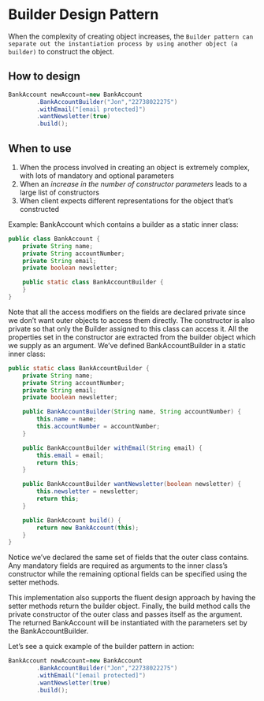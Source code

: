 # Builder Design Pattern

When the complexity of creating object increases,
the `Builder pattern can separate out the instantiation process by using another object (a builder)` to construct the
object.

## How to design

```java
BankAccount newAccount=new BankAccount
        .BankAccountBuilder("Jon","22738022275")
        .withEmail("[email protected]")
        .wantNewsletter(true)
        .build();
```

## When to use

1. When the process involved in creating an object is extremely complex, with lots of mandatory and optional parameters
2. When an *increase in the number of constructor parameters* leads to a large list of constructors
3. When client expects different representations for the object that’s constructed

Example:
BankAccount which contains a builder as a static inner class:

```java
public class BankAccount {
    private String name;
    private String accountNumber;
    private String email;
    private boolean newsletter;

    public static class BankAccountBuilder {
    }
}
```

Note that all the access modifiers on the fields are declared private since we don’t want outer objects to access them
directly. The constructor is also private so that only the Builder assigned to this class can access it. All the
properties set in the constructor are extracted from the builder object which we supply as an argument. We’ve defined
BankAccountBuilder in a static inner class:

```java
public static class BankAccountBuilder {
    private String name;
    private String accountNumber;
    private String email;
    private boolean newsletter;

    public BankAccountBuilder(String name, String accountNumber) {
        this.name = name;
        this.accountNumber = accountNumber;
    }

    public BankAccountBuilder withEmail(String email) {
        this.email = email;
        return this;
    }

    public BankAccountBuilder wantNewsletter(boolean newsletter) {
        this.newsletter = newsletter;
        return this;
    }

    public BankAccount build() {
        return new BankAccount(this);
    }
}
```

Notice we’ve declared the same set of fields that the outer class contains. Any mandatory fields are required as
arguments to the inner class’s constructor while the remaining optional fields can be specified using the setter
methods.

This implementation also supports the fluent design approach by having the setter methods return the builder object.
Finally, the build method calls the private constructor of the outer class and passes itself as the argument. The
returned BankAccount will be instantiated with the parameters set by the BankAccountBuilder.

Let’s see a quick example of the builder pattern in action:

```java
BankAccount newAccount=new BankAccount
        .BankAccountBuilder("Jon","22738022275")
        .withEmail("[email protected]")
        .wantNewsletter(true)
        .build();
```